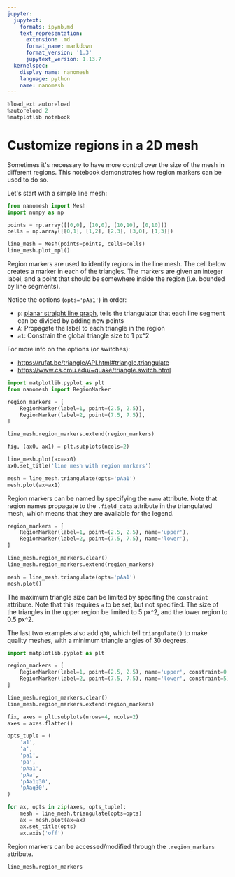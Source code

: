 ```yaml
---
jupyter:
  jupytext:
    formats: ipynb,md
    text_representation:
      extension: .md
      format_name: markdown
      format_version: '1.3'
      jupytext_version: 1.13.7
  kernelspec:
    display_name: nanomesh
    language: python
    name: nanomesh
---
```


```python
%load_ext autoreload
%autoreload 2
%matplotlib notebook
```

# Customize regions in a 2D mesh

Sometimes it's necessary to have more control over the size of the mesh in different regions. This notebook demonstrates how region markers can be used to do so.

Let's start with a simple line mesh:

```python
from nanomesh import Mesh
import numpy as np

points = np.array([[0,0], [10,0], [10,10], [0,10]])
cells = np.array([[0,1], [1,2], [2,3], [3,0], [1,3]])

line_mesh = Mesh(points=points, cells=cells)
line_mesh.plot_mpl()
```

Region markers are used to identify regions in the line mesh. The cell below creates a marker in each of the triangles. The markers are given an integer label, and a point that should be somewhere inside the region (i.e. bounded by line segments).

Notice the options (`opts='pAa1'`) in order:

- `p`: [planar straight line graph](https://www.cs.cmu.edu/~quake/triangle.defs.html#pslg), tells the triangulator that each line segment can be divided by adding new points
- `A`: Propagate the label to each triangle in the region
- `a1`: Constrain the global triangle size to 1 px^2

For more info on the options (or switches):

- https://rufat.be/triangle/API.html#triangle.triangulate
- https://www.cs.cmu.edu/~quake/triangle.switch.html

```python
import matplotlib.pyplot as plt
from nanomesh import RegionMarker

region_markers = [
    RegionMarker(label=1, point=(2.5, 2.5)),
    RegionMarker(label=2, point=(7.5, 7.5)),
]

line_mesh.region_markers.extend(region_markers)

fig, (ax0, ax1) = plt.subplots(ncols=2)

line_mesh.plot(ax=ax0)
ax0.set_title('line mesh with region markers')

mesh = line_mesh.triangulate(opts='pAa1')
mesh.plot(ax=ax1)
```

Region markers can be named by specifying the `name` attribute. Note that region names propagate to the `.field_data` attribute in the triangulated mesh, which means that they are available for the legend.

```python
region_markers = [
    RegionMarker(label=1, point=(2.5, 2.5), name='upper'),
    RegionMarker(label=2, point=(7.5, 7.5), name='lower'),
]

line_mesh.region_markers.clear()
line_mesh.region_markers.extend(region_markers)

mesh = line_mesh.triangulate(opts='pAa1')
mesh.plot()
```

The maximum triangle size can be limited by specifing the `constraint` attribute. Note that this requires `a` to be set, but not specified. The size of the triangles in the upper region be limited to 5 px^2, and the lower region to 0.5 px^2.

The last two examples also add `q30`, which tell `triangulate()` to make quality meshes, with a minimum triangle angles of 30 degrees.

```python
import matplotlib.pyplot as plt

region_markers = [
    RegionMarker(label=1, point=(2.5, 2.5), name='upper', constraint=0.5),
    RegionMarker(label=2, point=(7.5, 7.5), name='lower', constraint=5),
]

line_mesh.region_markers.clear()
line_mesh.region_markers.extend(region_markers)

fix, axes = plt.subplots(nrows=4, ncols=2)
axes = axes.flatten()

opts_tuple = (
    'a1',
    'a',
    'pa1',
    'pa',
    'pAa1',
    'pAa',
    'pAa1q30',
    'pAaq30',
)

for ax, opts in zip(axes, opts_tuple):
    mesh = line_mesh.triangulate(opts=opts)
    ax = mesh.plot(ax=ax)
    ax.set_title(opts)
    ax.axis('off')
```

Region markers can be accessed/modified through the `.region_markers` attribute.

```python
line_mesh.region_markers
```
